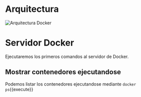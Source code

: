 # Arquitectura
![Arquitectura Docker](https://docs.docker.com/engine/images/architecture.svg)

# Servidor Docker
Ejecutaremos los primeros comandos al servidor de Docker.

## Mostrar contenedores ejecutandose
Podemos listar los contenedores ejecutandose mediante ``docker ps``{{execute}}